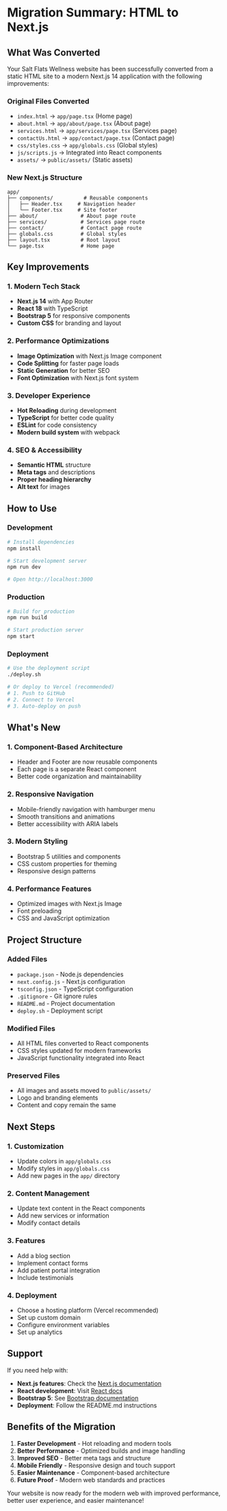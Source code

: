 # Migration Summary: HTML to Next.js

## What Was Converted

Your Salt Flats Wellness website has been successfully converted from a static HTML site to a modern Next.js 14 application with the following improvements:

### Original Files Converted

- `index.html` → `app/page.tsx` (Home page)
- `about.html` → `app/about/page.tsx` (About page)
- `services.html` → `app/services/page.tsx` (Services page)
- `contactUs.html` → `app/contact/page.tsx` (Contact page)
- `css/styles.css` → `app/globals.css` (Global styles)
- `js/scripts.js` → Integrated into React components
- `assets/` → `public/assets/` (Static assets)

### New Next.js Structure

```
app/
├── components/          # Reusable components
│   ├── Header.tsx     # Navigation header
│   └── Footer.tsx     # Site footer
├── about/              # About page route
├── services/           # Services page route
├── contact/            # Contact page route
├── globals.css         # Global styles
├── layout.tsx          # Root layout
└── page.tsx            # Home page
```

## Key Improvements

### 1. **Modern Tech Stack**

- **Next.js 14** with App Router
- **React 18** with TypeScript
- **Bootstrap 5** for responsive components
- **Custom CSS** for branding and layout

### 2. **Performance Optimizations**

- **Image Optimization** with Next.js Image component
- **Code Splitting** for faster page loads
- **Static Generation** for better SEO
- **Font Optimization** with Next.js font system

### 3. **Developer Experience**

- **Hot Reloading** during development
- **TypeScript** for better code quality
- **ESLint** for code consistency
- **Modern build system** with webpack

### 4. **SEO & Accessibility**

- **Semantic HTML** structure
- **Meta tags** and descriptions
- **Proper heading hierarchy**
- **Alt text** for images

## How to Use

### Development

```bash
# Install dependencies
npm install

# Start development server
npm run dev

# Open http://localhost:3000
```

### Production

```bash
# Build for production
npm run build

# Start production server
npm start
```

### Deployment

```bash
# Use the deployment script
./deploy.sh

# Or deploy to Vercel (recommended)
# 1. Push to GitHub
# 2. Connect to Vercel
# 3. Auto-deploy on push
```

## What's New

### 1. **Component-Based Architecture**

- Header and Footer are now reusable components
- Each page is a separate React component
- Better code organization and maintainability

### 2. **Responsive Navigation**

- Mobile-friendly navigation with hamburger menu
- Smooth transitions and animations
- Better accessibility with ARIA labels

### 3. **Modern Styling**

- Bootstrap 5 utilities and components
- CSS custom properties for theming
- Responsive design patterns

### 4. **Performance Features**

- Optimized images with Next.js Image
- Font preloading
- CSS and JavaScript optimization

## Project Structure

### Added Files

- `package.json` - Node.js dependencies
- `next.config.js` - Next.js configuration
- `tsconfig.json` - TypeScript configuration
- `.gitignore` - Git ignore rules
- `README.md` - Project documentation
- `deploy.sh` - Deployment script

### Modified Files

- All HTML files converted to React components
- CSS styles updated for modern frameworks
- JavaScript functionality integrated into React

### Preserved Files

- All images and assets moved to `public/assets/`
- Logo and branding elements
- Content and copy remain the same

## Next Steps

### 1. **Customization**

- Update colors in `app/globals.css`
- Modify styles in `app/globals.css`
- Add new pages in the `app/` directory

### 2. **Content Management**

- Update text content in the React components
- Add new services or information
- Modify contact details

### 3. **Features**

- Add a blog section
- Implement contact forms
- Add patient portal integration
- Include testimonials

### 4. **Deployment**

- Choose a hosting platform (Vercel recommended)
- Set up custom domain
- Configure environment variables
- Set up analytics

## Support

If you need help with:

- **Next.js features**: Check the [Next.js documentation](https://nextjs.org/docs)
- **React development**: Visit [React docs](https://react.dev)
- **Bootstrap 5**: See [Bootstrap documentation](https://getbootstrap.com/docs)
- **Deployment**: Follow the README.md instructions

## Benefits of the Migration

1. **Faster Development** - Hot reloading and modern tools
2. **Better Performance** - Optimized builds and image handling
3. **Improved SEO** - Better meta tags and structure
4. **Mobile Friendly** - Responsive design and touch support
5. **Easier Maintenance** - Component-based architecture
6. **Future Proof** - Modern web standards and practices

Your website is now ready for the modern web with improved performance, better user experience, and easier maintenance!
